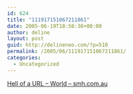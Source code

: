 ```yaml
---
id: 624
title: "111917151067211861"
date: 2005-06-19T18:58:30+00:00
author: deline
layout: post
guid: http://delineneo.com/?p=510
permalink: /2005/06/111917151067211861/
categories:
  - Uncategorized
---
```

[Hell of a URL &#8211; World &#8211; smh.com.au](http://smh.com.au/news/World/Hell-of-a-URL/2005/06/19/1119119718276.html)